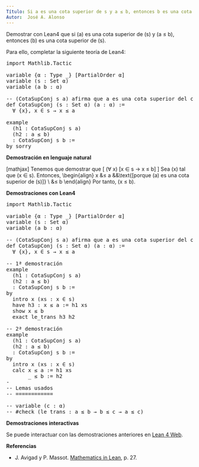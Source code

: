 ```yaml
---
Título: Si a es una cota superior de s y a ≤ b, entonces b es una cota superior de s
Autor:  José A. Alonso
---
```


Demostrar con Lean4 que si \(a\) es una cota superior de \(s\) y \(a ≤ b\), entonces \(b\) es una cota superior de \(s\).

Para ello, completar la siguiente teoría de Lean4:

<pre lang="lean">
import Mathlib.Tactic

variable {α : Type _} [PartialOrder α]
variable (s : Set α)
variable (a b : α)

-- (CotaSupConj s a) afirma que a es una cota superior del conjunto s.
def CotaSupConj (s : Set α) (a : α) :=
  ∀ {x}, x ∈ s → x ≤ a

example
  (h1 : CotaSupConj s a)
  (h2 : a ≤ b)
  : CotaSupConj s b :=
by sorry
</pre>
<!--more-->

<b>Demostración en lenguaje natural</b>

[mathjax]
Tenemos que demostrar que
\[ (∀ x) [x ∈ s → x ≤ b] \]
Sea \(x\) tal que \(x ∈ s\). Entonces,
\begin{align}
   x &≤ a   &&\text{[porque \(a\) es una cota superior de \(s\)]} \\
     &≤ b
\end{align}
Por tanto, \(x ≤ b\).

<b>Demostraciones con Lean4</b>

<pre lang="lean">
import Mathlib.Tactic

variable {α : Type _} [PartialOrder α]
variable (s : Set α)
variable (a b : α)

-- (CotaSupConj s a) afirma que a es una cota superior del conjunto s.
def CotaSupConj (s : Set α) (a : α) :=
  ∀ {x}, x ∈ s → x ≤ a

-- 1ª demostración
example
  (h1 : CotaSupConj s a)
  (h2 : a ≤ b)
  : CotaSupConj s b :=
by
  intro x (xs : x ∈ s)
  have h3 : x ≤ a := h1 xs
  show x ≤ b
  exact le_trans h3 h2

-- 2ª demostración
example
  (h1 : CotaSupConj s a)
  (h2 : a ≤ b)
  : CotaSupConj s b :=
by
  intro x (xs : x ∈ s)
  calc x ≤ a := h1 xs
       _ ≤ b := h2
-
-- Lemas usados
-- ============

-- variable (c : α)
-- #check (le_trans : a ≤ b → b ≤ c → a ≤ c)
</pre>

<b>Demostraciones interactivas</b>

Se puede interactuar con las demostraciones anteriores en <a href="https://live.lean-lang.org/#url=https://raw.githubusercontent.com/jaalonso/Calculemus2/main/src/Cotas_superiores_de_conjuntos.lean" rel="noopener noreferrer" target="_blank">Lean 4 Web</a>.

<b>Referencias</b>

<ul>
<li> J. Avigad y P. Massot. <a href="https://bit.ly/3U4UjBk">Mathematics in Lean</a>, p. 27.</li>
</ul>
